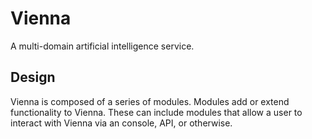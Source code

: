 # Vienna
A multi-domain artificial intelligence service.

## Design
Vienna is composed of a series of modules. Modules add or extend functionality to Vienna. These can include modules that allow a user to interact with Vienna via an console, API, or otherwise.